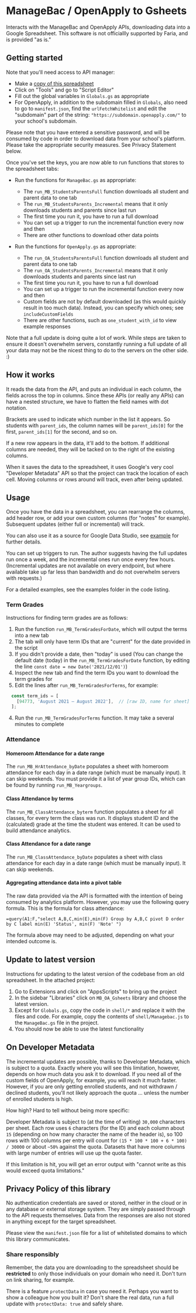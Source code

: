 #   ManageBac / OpenApply to Gsheets

Interacts with the ManageBac and OpenApply APIs, downloading data into a Google Spreadsheet. This software is not officiallly supported by Faria, and is provided "as is."


## Getting started

Note that you'll need access to API manager:

- Make a [copy of this spreadsheet](https://docs.google.com/spreadsheets/d/1Uc___fcVkp_QURp_9sMq3vFJSVncv2-ENwiZmVzz4bg/copy)
- Click on "Tools" and go to "Script Editor"
- Fill out the global variables in `Globals.gs` as appropriate
- For OpenApply, in addition to the subdomain filled in `Globals`, also need to go to `manifest.json`, find the `urlFetchWhitelist` and edit the "subdomain" part of the string: `"https://subdomain.openapply.com/"` to your school's subdomain.

Please note that you have entered a sensitive password, and will be consumed by code in order to download data from your school's platform. Please take the appropriate security measures. See Privacy Statement below.

Once you've set the keys, you are now able to run functions that stores to the spreadsheet tabs:

- Run the functions for `ManageBac.gs` as appropriate:
  - The `run_MB_StudentsParentsFull` function downloads all student and parent data to one tab
  - The `run_MB_StudentsParents_Incremental` means that it only downloads students and parents since last run
  - The first time you run it, you have to run a full download
  - You can set up a trigger to run the incremental function every now and then
  - There are other functions to download other data points

- Run the functions for `OpenApply.gs` as appropriate:
  - The `run_OA_StudentsParentsFull` function downloads all student and parent data to one tab
  - The `run_OA_StudentsParents_Incremental` means that it only downloads students and parents since last run
  - The first time you run it, you have to run a full download
  - You can set up a trigger to run the incremental function every now and then
  - Custom fields are not by default downloaded (as this would quickly result in too much data). Instead, you can specify which ones; see `includeCustomFields`
  - There are other functions, such as `one_student_with_id` to view example responses

Note that a full update is doing quite a lot of work. While steps are taken to ensure it doesn't overwhelm servers, constantly running a full update of all your data may not be the nicest thing to do to the servers on the other side. :)

## How it works

It reads the data from the API, and puts an individual in each column, the fields across the top in columns. Since these APIs (or really any APIs) can have a nested structure, we have to flatten the field names with dot notation. 

Brackets are used to indicate which number in the list it appears. So students with `parent_ids`, the column names will be `parent_ids[0]` for the first, `parent_ids[1]` for the second, and so on.

If a new row appears in the data, it'll add to the bottom. If additional columns are needed, they will be tacked on to the right of the existing columns. 

When it saves the data to the spreadsheet, it uses Google's very cool "Developer Metadata" API so that the project can track the location of each cell. Moving columns or rows around will track, even after being updated.

## Usage

Once you have the data in a spreadsheet, you can rearrange the columns, add header row, or add your own custom columns (for "notes" for example). Subsequent updates (either full or incremental) will track. 

You can also use it as a source for Google Data Studio, see [example](https://github.com/classroomtechtools/managebac_openapply_to_gsheets/blob/main/examples/DataStudio.md) for further details.

You can set up triggers to run. The author suggests having the full updates run once a week, and the incremental ones run once every few hours. (Incremental updates are not available on every endpoint, but where available take up far less than bandwidth and do not overwhelm servers with requests.)

For a detailed examples, see the examples folder in the code listing.

### Term Grades

Instructions for finding term grades are as follows:

1. Run the function `run_MB_TermGradesForDate`, which will output the terms into a new tab
1. The tab will only have term IDs that are "current" for the date provided in the script
1. If you didn't provide a date, then "today" is used (You can change the default date (today) in the `run_MB_TermGradesForDate` function, by editing the line `const date = new Date('2021/12/01')`)
2. Inspect the new tab and find the term IDs you want to download the term grades for
3. Edit the lines after `run_MB_TermGradesForTerms`, for example:

```js
  const term_ids = [
    [94773, 'August 2021 – August 2022'],  // [raw ID, name for sheet]
  ];
```
4. Run the `run_MB_TermGradesForTerms` function. It may take a several minutes to complete

### Attendance

#### Homeroom Attendance for a date range

The `run_MB_HrAttendance_byDate` populates a sheet with homeroom attendance for each day in a date range (which must be manually input). It can skip weekends. You must provide it a list of year group IDs, which can be found by running `run_MB_Yeargroups`.


#### Class Attendance by terms

The `run_MB_ClassAttendance_byterm` function populates a sheet for all classes, for every term the class was run. It displays student ID and the (calculated) grade at the time the student was entered. It can be used to build attendance analytics.

#### Class Attendance for a date range

The `run_MB_ClassAttendance_byDate` populates a sheet with class attendance for each day in a date range (which must be manually input). It can skip weekends. 

#### Aggregating attendance data into a pivot table

The raw data provided via the API is formatted with the intention of being consumed by analytics platform. However, you may use the following query formula. This is the formula for class attendance:

```
=query(A1:F,"select A,B,C,min(E),min(F) Group by A,B,C pivot D order by C label min(E) 'Status', min(F) 'Note' ")
```

The formula above may need to be adjusted, depending on what your intended outcome is.


## Update to latest version

Instructions for updating to the latest version of the codebase from an old spreadsheet. In the attached project:

1. Go to Extensions and click on "AppsScripts" to bring up the project
2. In the sidebar "Libraries" click on  `MB_OA_Gsheets` library and choose the latest version.
3. Except for `Globals.gs`, copy the code in `shell/*` and replace it with the files and code. For example, copy the contents of `shell/Managebac.js` to the `ManageBac.gs` file in the project.
4. You should now be able to use the latest functionality

## On Developer Metadata

The incremental updates are possible, thanks to Developer Metadata, which is subject to a quota. Exactly where you will see this limitation, however, depends on how much data you ask it to download. If you need all of the custom fields of OpenApply, for example, you will reach it much faster. However, if you are only getting enrolled students, and not withdrawn / declined students, you'll not likely approach the quota … unless the number of enrolled students is high. 

How high? Hard to tell without being more specific:

Developer Metadata is subject to (at the time of writing) `30,000` characters per sheet. Each row uses `6` characters (for the ID) and each column about `15` (depending on how many character the name of the header is), so 100 rows with 100 columns per entry will count for `(15 * 100 * 100 + 6 * 100) / 30000` or about `~50%` against the quota. Datasets that have more columns with large number of entries will use up the quota faster.

If this limitation is hit, you will get an error output with "cannot write as this would exceed quota limitations."

## Privacy Policy of this library

No authentication credentials are saved or stored, neither in the cloud or in any database or external storage system. They are simply passed through to the API requests themselves. Data from the responses are also not stored in anything except for the target spreadsheet. 

Please view the `manifest.json` file for a list of whitelisted domains to which this library communicates.

### Share responsibly

Remember, the data you are downloading to the spreadsheet should be **restricted** to only those individuals on your domain who need it. Don't turn on link sharing, for example. 

There is a feature `protectData` in case you need it. Perhaps you want to show a colleague how you built it? Don't share the real data, run a full update with `protectData: true` and safely share.

